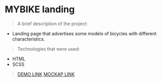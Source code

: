 # MYBIKE landing

> A brief description of the project:
  - Landing page that advertises some models of bicycles with different characteristics.
> Technologies that were used:
  - HTML
  - SCSS
> [DEMO LINK](https://Vitalii-Belostotskiy.github.io/layout_landing-page/)
> [MOCKAP LINK](https://www.figma.com/design/NZQAIydtHo5QkINyGLHNcq/BIKE-New-Version?node-id=0-1&node-type=canvas&t=0NY99iuCLm5wF8dN-0)
